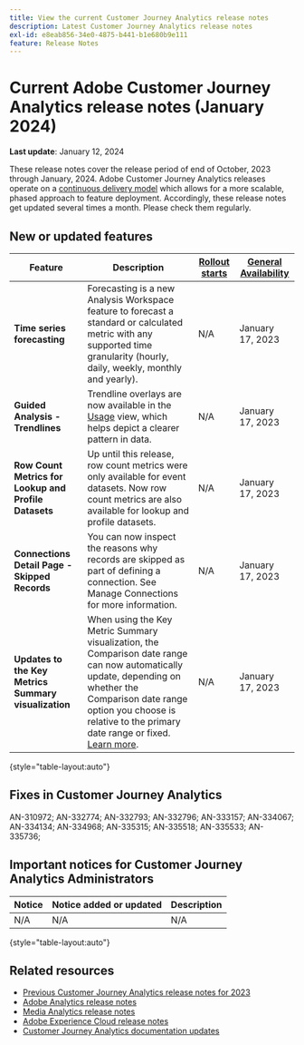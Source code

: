 ```yaml
---
title: View the current Customer Journey Analytics release notes
description: Latest Customer Journey Analytics release notes
exl-id: e8eab856-34e0-4875-b441-b1e680b9e111
feature: Release Notes
---
```

# Current Adobe Customer Journey Analytics release notes (January 2024)

**Last update**: January 12, 2024

These release notes cover the release period of end of October, 2023 through January, 2024. Adobe Customer Journey Analytics releases operate on a [continuous delivery model](releases.md) which allows for a more scalable, phased approach to feature deployment. Accordingly, these release notes get updated several times a month. Please check them regularly.

## New or updated features 

| Feature | Description | [Rollout starts](releases.md) | [General Availability](releases.md) |
| ----------- | ---------- | ------- | ---- |
| **Time series forecasting** | Forecasting is a new Analysis Workspace feature to forecast a standard or calculated metric with any supported time granularity (hourly, daily, weekly, monthly and yearly). | N/A | January 17, 2023 |
| **Guided Analysis - Trendlines** | Trendline overlays are now available in the [Usage](/help/guided-analysis/types/usage.md) view, which helps depict a clearer pattern in data. | N/A | January 17, 2023 |
| **Row Count Metrics for Lookup and Profile Datasets** | Up until this release, row count metrics were only available for event datasets. Now row count metrics are also available for lookup and profile datasets. | N/A | January 17, 2023 |
| **Connections Detail Page - Skipped Records** | You can now inspect the reasons why records are skipped as part of defining a connection. See Manage Connections for more information. | N/A | January 17, 2023 |
| **Updates to the Key Metrics Summary visualization** | When using the Key Metric Summary visualization, the Comparison date range can now automatically update, depending on whether the Comparison date range option you choose is relative to the primary date range or fixed. [Learn more](/help/analyze/analysis-workspace/visualizations/key-metric.md). | N/A | January 17, 2023 |

{style="table-layout:auto"}

## Fixes in Customer Journey Analytics

AN-310972; AN-332774; AN-332793; AN-332796; AN-333157; AN-334067; AN-334134; AN-334968; AN-335315; AN-335518; AN-335533; AN-335736; 

## Important notices for Customer Journey Analytics Administrators

| Notice | Notice added or updated | Description |
| --- | --- | --- |
| N/A | N/A| N/A |

{style="table-layout:auto"}

## Related resources

* [Previous Customer Journey Analytics release notes for 2023](/help/release-notes/2023.md)
* [Adobe Analytics release notes](https://experienceleague.adobe.com/docs/analytics/release-notes/latest.html?lang=en)
* [Media Analytics release notes](https://experienceleague.adobe.com/docs/media-analytics/using/additional-resources/release-notes.html)
* [Adobe Experience Cloud release notes](https://experienceleague.adobe.com/docs/release-notes/experience-cloud/current.html)
* [Customer Journey Analytics documentation updates](/help/release-notes/doc-changes.md)
